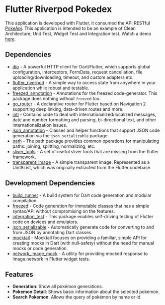 # Flutter Riverpod Pokedex

This application is developed with Flutter, it consumed the API RESTful [PokeApi](https://pokeapi.co/). This application is intended to be an example of Clean Architecture, Unit Test, Widget Test and Integration test. Watch a demo [here](https://cruznestor.github.io/flutter_riverpod_pokedex_page/).

## Dependencies

- [dio](https://pub.dev/packages/dio) - A powerful HTTP client for Dart/Flutter, which supports global configuration, interceptors, FormData, request cancellation, file uploading/downloading, timeout, and custom adapters etc.
- [flutter_riverpod](https://pub.dev/packages/flutter_riverpod) - A simple way to access state from anywhere in your application while robust and testable.
- [freezed_annotation](https://pub.dev/packages/freezed_annotation) - Annotations for the freezed code-generator. This package does nothing without `freezed` too.
- [go_router](https://pub.dev/packages/go_router) - A declarative router for Flutter based on Navigation 2 supporting deep linking, data-driven routes and more.
- [intl](https://pub.dev/packages/intl) - Contains code to deal with internationalized/localized messages, date and number formatting and parsing, bi-directional text, and other internationalization issues.
- [json_annotation](https://pub.dev/packages/json_annotation) - Classes and helper functions that support JSON code generation via the `json_serializable` package.
- [path](https://pub.dev/packages/path) - The path package provides common operations for manipulating paths: joining, splitting, normalizing, etc.
- [sliver_tools](https://pub.dev/packages/sliver_tools) - A set of useful sliver tools that are missing from the flutter framework.
- [transparent_image](https://pub.dev/packages/transparent_image) - A simple transparent image. Represented as a Uint8List, which was originally extracted from the Flutter codebase.

## Development Dependencies

- [build_runner](https://pub.dev/packages/build_runner) - A build system for Dart code generation and modular compilation.
- [freezed](https://pub.dev/packages/freezed) - Code generation for immutable classes that has a simple syntax/API without compromising on the features.
- [integration_test](https://github.com/flutter/flutter/tree/main/packages/integration_test) - This package enables self-driving testing of Flutter code on devices and emulators.
- [json_serializable](https://pub.dev/packages/json_serializable) - Automatically generate code for converting to and from JSON by annotating Dart classes.
- [mocktail](https://pub.dev/packages/mocktail) - Mocktail focuses on providing a familiar, simple API for creating mocks in Dart (with null-safety) without the need for manual mocks or code generation.
- [network_image_mock](https://pub.dev/packages/network_image_mock) - A utility for providing mocked response to Image.network in Flutter widget tests.

## Features

- **Generation**: Show all pokémon generations.
- **Pokemon Detail**: Shows basic information about the selected pokemon.
- **Search Pokemon**: Allows the query of pokémon by name or id.
